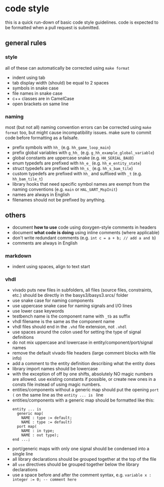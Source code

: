 # code style

this is a quick run-down of basic code style guidelines. code is expected to be
formatted when a pull request is submitted.

## general rules

### style

all of these can automatically be corrected using `make format`

- indent using tab
- tab display width (should) be equal to 2 spaces
- symbols in snake case
- file names in snake case
- c++ classes are in CamelCase
- open brackets on same line

### naming

most (but not all) naming convention errors can be corrected using `make
format` too, but might cause incompatibility issues. make sure to commit code
before formatting as a failsafe.

- prefix symbols with `hh_` (e.g. `hh_game_loop_main`)
- prefix global variables with `g_hh_` (e.g. `g_hh_example_global_variable`)
- global constants are uppercase snake (e.g. `HH_SERIAL_BAUD`)
- enum typedefs are prefixed with `hh_e_` (e.g. `hh_e_entity_state`)
- struct typedefs are prefixed with `hh_s_` (e.g. `hh_s_bam_tile`)
- custom typedefs are prefixed with `hh_` and suffixed with `_t` (e.g. `hh_bam_tile_t`)
- library hooks that need specific symbol names are exempt from the naming
  conventions (e.g. `main` or `HAL_UART_MspInit`)
- names are always in English
- filenames should not be prefixed by anything.

## others

- document **how to use** code using doxygen-style comments in headers
- document **what code is doing** using inline comments (where applicable)
- don't write redundant comments (e.g. `int c = a + b; // add a and b`)
- comments are always in English

### markdown

- indent using spaces, align to text start

### vhdl

- vivado puts new files in subfolders, all files (source files, constraints,
  etc.) should be directly in the basys3/basys3.srcs/ folder
- use snake case for naming components
- use uppercase snake case for naming signals and I/O lines
- use lower case keywords
- testbench name is the component name with `_tb` as suffix
- vhdl filename is the same as the component name
- vhdl files should end in the `.vhd` file extension, not `.vhdl`
- use spaces around the colon used for setting the type of signal definitions
- do not mix uppercase and lowercase in entity/component/port/signal names
- remove the default vivado file headers (large comment blocks with file info)
- add a comment to the entity definition describing what the entity does
- library import names should be lowercase
- with the exception of off by one shifts, absolutely NO magic numbers are
  allowed. use existing constants if possible, or create new ones in a consts
  file instead of using magic numbers.
- entities/components without a generic map should put the opening `port (` on
  the same line as the `entity ... is ` line
- entities/components with a generic map should be formatted like this:
  ```
  entity ... is
    generic map(
      NAME : type := default;
      NAME : type := default)
    port map(
      NAME : in type;
      NAME : out type);
  end ...;
  ```
- port/generic maps with only one signal should be condensed into a single line
- all library declarations should be grouped together at the top of the file
- all `use` directives should be grouped together below the library
  declarations
- use a space before and after the comment syntax, e.g. `variable x : integer
  := 0; -- comment here`

